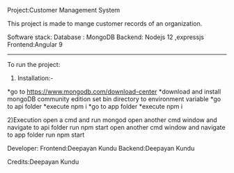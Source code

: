 Project:Customer Management System

This project is made to mange customer records of an organization.

Software stack:
Database : MongoDB
Backend: Nodejs 12 ,expressjs
Frontend:Angular 9

***********************************************************************************************************************************
To run the project:

1) Installation:-

*go to https://www.mongodb.com/download-center 
*download and install mongoDB community edition
set bin directory to environment variable
*go to api folder
*execute npm i
*go to app folder
*execute npm i 

2)Execution
 open a cmd and run mongod
 open another cmd window and navigate to api folder
 run npm start
 open another cmd window and navigate to app folder
 run npm start

Developer:
Frontend:Deepayan Kundu
Backend:Deepayan Kundu

Credits:Deepayan Kundu